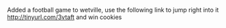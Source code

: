 Added a football game to wetville, use the following link to jump right into it http://tinyurl.com/3vtaft and win cookies